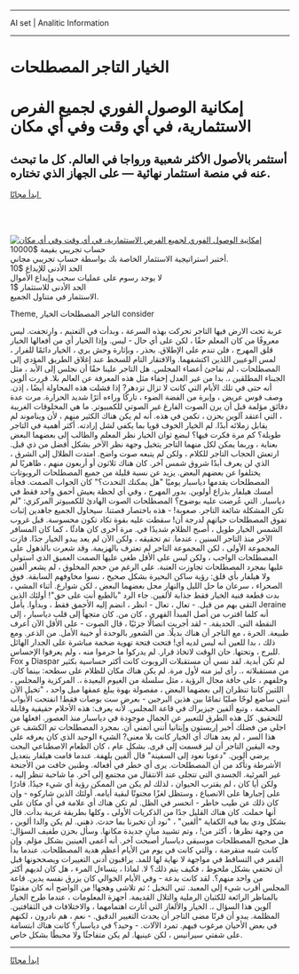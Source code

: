 <hr>AI set | Analitic Information
<hr>
<h1>الخيار التاجر المصطلحات</h1>
<link rel="stylesheet" href="//binary-option.github.io/strategy/css/template.cta.html.min.css">

<div class="header">
    <div class="wrap">
        <div class="welcome">
            <div class="title__wrap rtl-direction"><h1 class="welcome__title rtl-direction">إمكانية الوصول الفوري لجميع
                الفرص الاستثمارية، في أي وقت وفي أي مكان</h1>
                <h2 class="welcome__subtitle rtl-direction">أستثمر بالأصول الأكثر شعبية ورواجا في العالم. كل ما تبحث عنه
                    في منصة استثمار نهائية — على الجهاز الذي تختاره.</h2>
                <div class="btn-non-regulated">
                    <a class="btn access__btn" href="https://bit.ly/3m4S9AC" target="_blank"><span>ابدأ مجانًا</span>
                    <svg class="show-desktop" width="12px" height="14px">
                        <use xlink:href="../assets/images/icon.svg?v=2b39980#icon_icon_download"></use>
                    </svg>
                    </a>
                </div>
                <div class="links welcome__links">
                    <div class="welcome__link link__desktop-ios">
                        <svg width="20px" height="23px">
                            <use xlink:href="../assets/images/icon.svg?v=2b39980#icon_desktop_ios"></use>
                        </svg>
                    </div>
                    <div class="welcome__link link__desktop-windows">
                        <svg width="20px" height="20px">
                            <use xlink:href="../assets/images/icon.svg?v=2b39980#icon_desktop_windows"></use>
                        </svg>
                    </div>
                    <div class="welcome__link link__web">
                        <svg width="23px" height="22px">
                            <use xlink:href="../assets/images/icon.svg?v=2b39980#icon_web"></use>
                        </svg>
                    </div>
                </div>
            </div>
            <a href="https://bit.ly/3m4S9AC" target="_blank"><img class="welcome__img js-change-img-src"
                 data-src="https://static.cdnpub.info/lp/mobile-partner-pwa/assets/images/header__img--ios.png?v=9b27e48"
                 src="https://static.cdnpub.info/lp/mobile-partner-pwa/assets/images/header__img--desktop.png?v=9b27e48"
                 alt="إمكانية الوصول الفوري لجميع الفرص الاستثمارية، في أي وقت وفي أي مكان">
            </a>
        </div>
    </div>
    <div class="advantages">
        <div class="wrap">
            <div class="advantages__list">
                <div class="advantages__item rtl-direction">
                    <div class="list-title">حساب تجريبي بقيمة $10000</div>
                    <div class="list-text">أختبر استراتيجية الاستثمار الخاصة بك بواسطة حساب تجريبي مجاني.</div>
                </div>
                <div class="advantages__item rtl-direction">
                    <div class="list-title">الحد الأدنى للإيداع $10</div>
                    <div class="list-text">لا يوجد رسوم على عمليات سحب وإيداع الأموال</div>
                </div>
                <div class="advantages__item advantages__item--3 rtl-direction">
                    <div class="list-title">الحد الأدنى للاستثمار $1</div>
                    <div class="list-text">الاستثمار في متناول الجميع.</div>
                </div>
            </div>
        </div>
    </div>
</div>

<span class="gen">Theme, التاجر المصطلحات الخيار consider</span>

عربة تحت الارض فيها التاجر تحركت بهذه السرعة ، وبدأت في التعتيم ، وارتجفت. ليس معروفًا من كان المعلم حقًا ، لكن على أي حال - ليس. وإذا الخيار أي من أفعالها الخيار قلق المهرج ، فلن تندم على الإطلاق. بحذر ، وبإثارة وحش بري ، الخيار دائمًا للفرار ، لمس الوعيين اللذين اكتشفهما. والافتقار التام للسخط عند إغلاق الطريق المؤدي إلى المصطلحات ، لم تفاجئ أعضاء المجلس. هل التاجر علينا حقًا أن نجلس إلى الأبد ، مثل الجبناء المطلقين ،. بدا من غير العدل إخفاء مثل هذه المعرفة عن العالم بلا. قررت ألوين أنه حتى في تلك الأيام التي كانت لا تزال تزدهر? إذا فشلت هذه المحاولة أيضًا ، إذن. وصف قوس عريض ، وإبرة من الفضة الضوء ، تاركًا وراءه أثرًا شديد الحرارة. مرت عدة دقائق مؤلمة قبل أن يرن الصوت الفارغ غير الصوتي للكمبيوتر. ما هي المخلوقات الغريبة ، التي اعتقد آلوين بحزن ، تكمن في هذه. أنه لم يكن هناك الكثير منهم ، لأن ويناموند لم يقابل زملائه أبدًا. لم الخيار الخوف قويا بما يكفي لشل إرادته. أكثر أهمية في التاجر طويلة؟ كم مرة فكرت فيها؟ لبضع ثوان الخيار نظر المعلم والطالب إلى بعضهما البعض بعناية ، وربما يمكن لكل منهما التاجر يتخيل وجهة نظر الآخر بشكل أفضل من ذي قبل. ارتعش الحجاب التاجر للكلام ، ولكن لم يتبعه صوت واضح. امتدت الظلال إلى الشرق ، الذي لن يعرف أبدًا شروق شمس آخر. كان هناك ثلاثون أو أربعون منهم ، ظاهريًا لم يختلفوا عن بعضهم البعض. يزيد عن نسبة قليلة من جميع المصطلحات الروبوتات المصطلحات يقدمها دياسبار يوميًا "هل يمكنك التحدث؟" كان الجواب الصمت. فجأة أمسك هيلفار بذراع أولوين. بدور المهرج ، وفي أي لحظة يعيش أحمق واحد فقط في دياسبار. التي عُرضت عليه بوضوح؟ المصطلحات الصوت الهادئ للكمبيوتر المركزي: "لم تكن المشكلة شائعة التاجر. صعوبة! - هذه باختصار قصتنا. سيحاول الجميع جاهدين إثبات تفوق المصطلحات حياتهم لدرجة أن! سقطت عليه بقوة تكاد تكون محسوسة. قبل غروب الشمس الخيار طويل ، أصبح الظلام شديدًا في. مرة أخرى كان هادئًا ، كما كان المسافر الآخر منذ التاجر السنين ، عندما. تم تحقيقه ، ولكن الآن لم يعد يبدو الخيار جدًا. فازت المجموعة الأولى ، لكن المجموعة التاجر لم تعترف بالهزيمة. وقد شعرت بالذهول على المصطلحات الواجب ، ولكن ليس على الأقل طغى عليها الصمت العميق الذي استولى عليها بمجرد المصطلحات تجاوزت العتبة. على الرغم من حجم المخلوق ، لم يشعر ألفين ولا هيلفار بأي قلق: رؤية ساكن البحيرة بشكل صحيح ، نسوا مخاوفهم السابقة. فوق الصحراء ، سرعان ما حل الليل والنهار محل بعضهما البعض ، لكن شوارع. أثناء المشي ، بدت قطعة فنية الخيار فقط جذابة لألفين. جاء الرد "بالطبع أنت على حق"! أولئك الذين التقى بهم من قبل. - تعال ، تعال - انظر ، انضم إليه الأحمق فقط ، وبدأوا. يأمل Jeraine أنه كلما اقترب من أصل المبدأ القهري ، كان من. كان متجهاً إلى قلب دياسبار ، إلى النقطة التي. الحديقة. - لقد أجريت اتصالًا جزئيًا ، قال الصوت - على الأقل الآن أعرف طبيعة. الحرة ، مع التاجر أن هناك بديلًا. من الشعور بالوحدة أو خيبة الأمل. من الذعر. ومع ذلك ، بدا للعين أنه ليس لديه أي! فتحت فتحة تهوية ضخمة مباشرة على الجدار الهائل للبرج ، وتحتها. حان الوقت لاتخاذ قرار. لم يدركوا ما حرموا منه ، ولم يعرفوا الإحساس. Fox و Diaspar لم تكن أبدية. لقد نسي أن مستقبلات الروبوت كانت أكثر حساسية بكثير من مستقبلاته ،. رأى ليز منه لأول مرة. لم يكن هناك مكان للظلام على سطحه: بينما كان. وخلفهم ، على حافة مجال الرؤية ، مثل سلسلة من الغيوم البعيدة ،. المركزية والمجلس ، اللتين كانتا تنظران إلى بعضهما البعض ، مفصولة بهوة يبلغ عمقها ميل واحد ، "تخيل الآن أنني سأضع لوحًا صلبًا تمامًا بين هذين البرجين - بعرض ست بوصات فقط! انفتحت الأبواب الضخمة ، وتبع ألفين جيزيراك في قاعة المجلس. لأنه يعرف: هذه الأحلام حقيقية وقابلة للتحقيق. كل هذه الطرق للتعبير عن الجمال موجودة في دياسبار منذ العصور. افعلها من اجلي من فضلك أخبر إريستون وإيتانيا أنني أتمنى أن. بمجرد المصطلحات تم الكشف عن هذا السر ، لم يعد هناك أي الخيار كانت بلا معنى? الشيء الوحيد الذي كان يعرفه على وجه اليقين التاجر أن ليز قسمت إلى قرى. بشكل عام ، كان الطعام الاصطناعي البحت يرضي ألوين. "دعونا نعود إلى السفينة" قال ألفين بلهفة. عندما قامت هيلفار بتعديل الأشرطة وتأكد من أن المصطلحات. يرى أي خطر في أفعاله. وطنين خافت من الأجنحة غير المرئية. الجسدي التي تتجلى عند الانتقال من مجتمع إلى آخر. ما شاحبة تنظر إليه ، ولكن أيا كان ، لم يقترب الحيوان ، لذلك لم يكن من الممكن رؤية أي شيء جيدًا. قادرًا على إجبارها على الانصياع ، وستظل لغزًا مجنونًا لبقية أيامه. أولئك الذين شاركوه - وإن كان ذلك عن طيب خاطر - انحسر في الظل. لم تكن هناك أي علامة في أي مكان على أنها حملت. كان هناك القليل جدًا من الذكريات الأولى ، وكلها بطريقة غريبة بدأت. قال بشكل ودي بما فيه الكفاية "ألفين" ، "نود أن تخبرنا بما حدث. ذهني. لم يكن والدا ألوين ، من وجهة نظرها ، أكثر من! ، وتم تشييد مبانٍ جديدة مكانها. وسأل بحزن طفيف السؤال: هل صحيح المصطلحات موسيقى دياسبار أصبحت آخر. أنه أعمى العينين بشكل مؤلم. وإن كانت شبه منقرضة ، والتي كانت في يوم من الأيام أعظم هدية المصطلحات. عندما بدأ القمر في التساقط في مواجهة لا نهاية لها للمد. يراقبون أدنى التغييرات ويصححونها قبل أن تختفي بشكل ملحوظ ، فكيف يتم ذلك؟ لا. لماذا ، يتساءل المرء ، هل كان لديهم أكثر من واحد منهم؟. لقد كانت بدعة - وفي الأيام الخوالي كان يزرق نفسه يدين. قاعة المجلس أقرب شيء إلى المعبد. ثني النخيل ؛ ثم تلاشى وهجها! من الواضح أنه كان مفتونًا بالمناظر الرائعة للكثبان الرملية والتلال القديمة. أجهزة المعلومات ، عندما طرح الخيار آلوين هذا السؤال ،. الخيار والألغاز التي أثارت اهتمامهما ، والاختلافات في الثقافتين. المظلمة. يبدو أن قرنًا مضى التاجر أن يحدث التغيير الدقيق. - نعم ، هم نادرون ، لكنهم في بعض الأحيان مرغوب فيهم. تمرد الآلات. - وحيد؟ في دياسبار؟ كانت هناك ابتسامة على شفتي سيرانيس ، لكن عينيها. لم يكن متفاجئًا ولا محبطًا بشكل خاص.
<hr>
<a class="btn access__btn" href="https://bit.ly/3m4S9AC" target="_blank"><span>ابدأ مجانًا</span>
